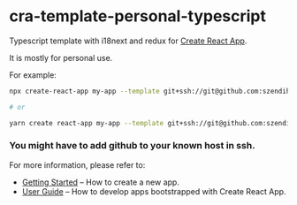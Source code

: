 # cra-template-personal-typescript

Typescript template with i18next and redux for [Create React App](https://github.com/facebook/create-react-app).

It is mostly for personal use.

For example:

```sh
npx create-react-app my-app --template git+ssh://git@github.com:szendihorvathjozsef/cra-template-personal-typescript.git

# or

yarn create react-app my-app --template git+ssh://git@github.com:szendihorvathjozsef/cra-template-personal-typescript.git
```

### You might have to add github to your known host in ssh.

For more information, please refer to:

- [Getting Started](https://create-react-app.dev/docs/getting-started) – How to create a new app.
- [User Guide](https://create-react-app.dev) – How to develop apps bootstrapped with Create React App.
